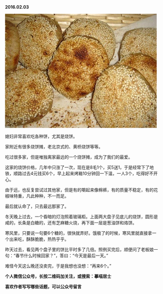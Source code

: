 
          
            
**2016.02.03**



![](img/51001-e41e7c4bd0000813.jpg)




媳妇非常喜欢吃各种饼，尤其是烧饼。

家附近有很多烧饼摊，老北京式的、黄桥烧饼等等。

吃过很多家，但是唯独离家最远的一个烧饼摊，成为了我们的最爱。

这家的烧饼价格，几年中只涨了一次，现在是8毛1个，买5送1，于是经常下了地铁，顺路过去4元钱买6个，早上起来烤箱10分钟回一下温，一人3个，吃得好不开心。

由于远，也反复尝试过其他家，但是有的嚼起来像棉裤，有的质量不稳定，有的花椒味特重，凡此种种，不一而足。

最后就认命了，只去最远那家了。

冬天晚上过去，一个昏暗的灯泡照着玻璃柜。上面两大盘子见底儿的烧饼，圆形是咸的，长条是白糖的，还有芝麻糖火烧，再下面一层是葱油饼和烙饼。

寒风里，只要说一句要6个糖的，很快就弄好。饿极了的时候，寒风里就直接拿一个出来吃，酥酥脆脆，热热乎乎。

昨天过去，看见两个盘子里的饼比平时多了几倍。照例买完后，顺便问了老板娘一句：“春节什么时候回家？”，答曰：“今天是最后一天。”

难怪今天这么晚还没卖完，于是我想也没想：“再来6个。”


**个人微信公众号，长按二维码加关注，或搜索：摹喵居士**

**喜欢作者写写哪些话题，可以公众号留言**




          
        